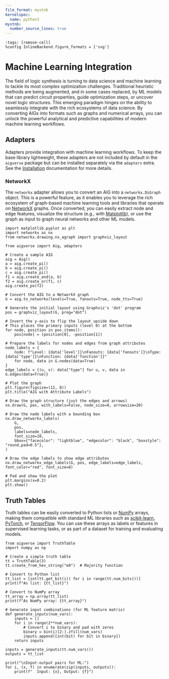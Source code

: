 ```yaml
---
file_format: mystnb
kernelspec:
  name: python3
mystnb:
  number_source_lines: true
---
```


```{code-cell} ipython3
:tags: [remove-cell]
%config InlineBackend.figure_formats = ['svg']
```

# Machine Learning Integration

The field of logic synthesis is turning to data science and machine learning to tackle its most complex optimization
challenges. Traditional heuristic methods are being augmented, and in some cases replaced, by ML models that can predict
circuit properties, guide optimization steps, or uncover novel logic structures. This emerging paradigm hinges on the
ability to seamlessly integrate with the rich ecosystems of data science. By converting AIGs into formats such as graphs
and numerical arrays, you can unlock the powerful analytical and predictive capabilities of modern machine learning
workflows.

## Adapters

Adapters provide integration with machine learning workflows. To keep the base library lightweight, these adapters are
not included by default in the `aigverse` package but can be installed separately via the `adapters` extra. See
the [Installation](installation.md#machine-learning-adapters) documentation for more details.

### NetworkX

The `networkx` adapter allows you to convert an AIG into a `networkx.DiGraph` object. This is a powerful feature, as it
enables you to leverage the rich ecosystem of graph-based machine learning tools and libraries that operate on
[NetworkX](https://networkx.org/) graphs. Once converted, you can easily extract node and edge features, visualize the
structure (e.g., with [Matplotlib](https://matplotlib.org/)), or use the graph as input to graph neural networks and
other ML models.

```{code-cell} ipython3
import matplotlib.pyplot as plt
import networkx as nx
from networkx.drawing.nx_agraph import graphviz_layout

from aigverse import Aig, adapters

# Create a sample AIG
aig = Aig()
a = aig.create_pi()
b = aig.create_pi()
c = aig.create_pi()
f1 = aig.create_and(a, b)
f2 = aig.create_or(f1, c)
aig.create_po(f2)

# Convert the AIG to a NetworkX graph
G = aig.to_networkx(levels=True, fanouts=True, node_tts=True)

# Generate the initial layout using Graphviz's 'dot' program
pos = graphviz_layout(G, prog="dot")

# Invert the y-axis to flip the layout upside down
# This places the primary inputs (level 0) at the bottom
for node, position in pos.items():
    pos[node] = (position[0], -position[1])

# Prepare the labels for nodes and edges from graph attributes
node_labels = {
    node: f"Level: {data['level']}\nFanouts: {data['fanouts']}\nType: {data['type']}\nFunction: {data['function']}"
    for node, data in G.nodes(data=True)
}
edge_labels = {(u, v): data["type"] for u, v, data in G.edges(data=True)}

# Plot the graph
plt.figure(figsize=(12, 8))
plt.title("AIG with Attribute Labels")

# Draw the graph structure (just the edges and arrows)
nx.draw(G, pos, with_labels=False, node_size=0, arrowsize=20)

# Draw the node labels with a bounding box
nx.draw_networkx_labels(
    G,
    pos,
    labels=node_labels,
    font_size=10,
    bbox={"facecolor": "lightblue", "edgecolor": "black", "boxstyle": "round,pad=0.5"},
)

# Draw the edge labels to show edge attributes
nx.draw_networkx_edge_labels(G, pos, edge_labels=edge_labels, font_color="red", font_size=8)

# Pad and show the plot
plt.margins(x=0.2)
plt.show()
```

## Truth Tables

Truth tables can be easily converted to Python lists or [NumPy](https://numpy.org/) arrays, making them compatible with
standard ML libraries such as [scikit-learn](https://scikit-learn.org/), [PyTorch](https://pytorch.org/), or
[TensorFlow](https://www.tensorflow.org/). You can use these arrays as labels or features in supervised learning tasks,
or as part of a dataset for training and evaluating models.

```{code-cell} ipython3
from aigverse import TruthTable
import numpy as np

# Create a simple truth table
tt = TruthTable(3)
tt.create_from_hex_string("e8")  # Majority function

# Convert to Python list
tt_list = [int(tt.get_bit(i)) for i in range(tt.num_bits())]
print(f"As list: {tt_list}")

# Convert to NumPy array
tt_array = np.array(tt_list)
print(f"As NumPy array: {tt_array}")

# Generate input combinations (for ML feature matrix)
def generate_inputs(num_vars):
    inputs = []
    for i in range(2**num_vars):
        # Convert i to binary and pad with zeros
        binary = bin(i)[2:].zfill(num_vars)
        inputs.append([int(bit) for bit in binary])
    return inputs

inputs = generate_inputs(tt.num_vars())
outputs = tt_list

print("\nInput-output pairs for ML:")
for i, (x, f) in enumerate(zip(inputs, outputs)):
    print(f"  Input: {x}, Output: {f}")
```
